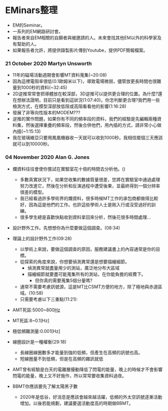 # EMinars整理
+ EM的Seminar。
+ 一系列的EM網路研討會。
+ 報告者來自EM相關的自願者與被邀請的人。未來會找其他EM以外的科學家及有幫助的人。
+ 如果報告者允許，將提供錄製影片傳到Youtube，提供PDF簡報檔案。

### 21 October 2020 Martyn Unsworth
+ 11年的磁場活動週期會影響MT資料蒐集(~20:08)
+ 因為這裡電阻率很低(0.1歐姆米以下)，導致電場微弱，儘管放更長時間也很難量到1000秒的資料(~32:45)
+ 2D逆推常常會把導體放在較深部，3D逆推可以提供更合理的位置。為什麼?還在想辦法證明，目前只是看到這狀況(1:07:40)。你怎判斷更合理?我們用一些檢測方式，在模型深部放低阻或高阻看看他的影響(1:16:28)
+ 發展了非等向性版本的MODEM???
+ 逆推的實作問題，如果你有不同的頻率段的資料，我們的經驗是先編輯兩種資料集，然後選擇重疊的頻率段，然後合併他們，用內插的方式，請非常小心做內插(~1:15:13)
+ 我在玻璃維亞只要用鳳凰機器收一天就可以收到1000秒。我相信擺個三天應該就可以到10000秒。

### 04 November 2020 Alan G. Jones
+ 爛資料往往會使你嘗試在實驗室花十倍的時間去分析他。()
  + 多數真實狀況下，如果您收集的數據質量很差，您將在實驗室中通過處理努力改進它，然後在分析和反演過程中遭受後果，並最終得到一個分辨率很差的模型。
  + 我已經看過許多學術界的爛資料，很多時候MT工作的承包商都做得比較好，因為這是他們的工作。也許這些學術人士是剛入行或沒受過好的訓練。
  + 很多學生總是喜歡快點收到資料拿回來分析，然後花很多時間處理...
+ 設計野外工作。先想想你為什麼要做這個調查。(08:34)
+ 理論上的設計野外工作(09:28)
  + 以學術上來說，要做這個調查的原因，服務建議書上的內容通常是你的目標。
  + 從探索的角度來說，你想要偵測異常還是想要描繪細節。
    + 偵測異常就盡量用少的測站，廣泛地分布大區域
    + 描繪細節就要盡可能蒐集所有的測站，在你能負擔的經費下。
      + 但你真的需要蒐集5個分量嗎?  
  + 通常不需要考慮訊號源，這是MT比CSMT方便的地方，除了極地與赤道區域。(10:58)
  + 只需要考慮以下三重點(11:21):


+ AMT死區:5000~800[Hz](28:20)
+ MT死區:8~0.1[Hz]
+ 極低頻難測量:0.001[Hz]

+ 線圈設計是一種權衡(29:18)
  + 長線圈線圈數多才能量到強的低頻，但產生在高頻的訊號也高。
  + 短線圈量不到低頻，但是在高頻的雜訊就低
+ AMT曾有經驗是白天的電離層擾動降低了閃電的能量，晚上的時候才不會影響閃電的能量，晚上又不好施作，所以常常要收集資料過夜。

+ BBMT你應該要先了解太陽黑子數
  + 2020年是低谷，好消息是應該會越來越活躍，低頻的外太空訊號逐漸活動增加。以後若能規劃，建議要選活動度高的時期做BBMT。

